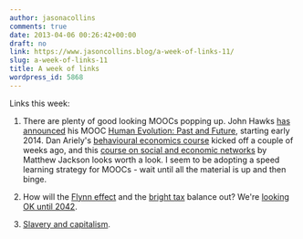 ```yaml
---
author: jasonacollins
comments: true
date: 2013-04-06 00:26:42+00:00
draft: no
link: https://www.jasoncollins.blog/a-week-of-links-11/
slug: a-week-of-links-11
title: A week of links
wordpress_id: 5868
---
```


Links this week:



	
  1. There are plenty of good looking MOOCs popping up. John Hawks [has announced](http://johnhawks.net/courses/mooc/hawks-mooc-first-announcement-2013.html) his MOOC [Human Evolution: Past and Future](https://www.coursera.org/course/humanevolution), starting early 2014. Dan Ariely's [behavioural economics course](https://www.coursera.org/course/behavioralecon) kicked off a couple of weeks ago, and this [course on social and economic networks](https://www.coursera.org/course/networksonline) by Matthew Jackson looks worth a look. I seem to be adopting a speed learning strategy for MOOCs - wait until all the material is up and then binge.

	
  2. How will the [Flynn effect](https://www.jasoncollins.blog/flynns-are-we-getting-smarter/) and the [bright tax](https://www.jasoncollins.blog/the-bright-tax/) balance out? We're [looking OK until 2042](http://www.sciencedirect.com/science/article/pii/S0160289613000068).

	
  3. [Slavery and capitalism](http://opinionator.blogs.nytimes.com/2013/03/30/king-cottons-long-shadow).


